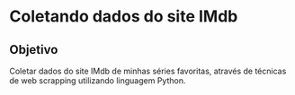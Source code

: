 # Coletando dados do site IMdb

## Objetivo
Coletar dados do site IMdb de minhas séries favoritas, através de técnicas de web scrapping utilizando linguagem Python.